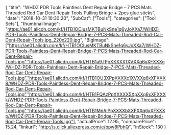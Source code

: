 {
	"title": "WHDZ PDR Tools Paintless Dent Repair Bridge - 7 PCS Mats Threaded Rod Car Dent Repair Tools Pulling Bridge + 2pcs glue sticks",
	"date": "2018-10-31 10:30:20",
	"SubCat": ["Tools"],
	"categories": ["Tool Sets"],
	"thumbnailImage": "https://ae01.alicdn.com/kf/HTB1OCIusMKTBuNkSne1q6yJoXXa7/WHDZ-PDR-Tools-Paintless-Dent-Repair-Bridge-7-PCS-Mats-Threaded-Rod-Car-Dent-Repair-Tools.jpg_220x220.jpg",
	"BigImage": ["https://ae01.alicdn.com/kf/HTB1OCIusMKTBuNkSne1q6yJoXXa7/WHDZ-PDR-Tools-Paintless-Dent-Repair-Bridge-7-PCS-Mats-Threaded-Rod-Car-Dent-Repair-Tools.jpg","https://ae01.alicdn.com/kf/HTB1a9.fPpXXXXX1XVXXq6xXFXXXg/WHDZ-PDR-Tools-Paintless-Dent-Repair-Bridge-7-PCS-Mats-Threaded-Rod-Car-Dent-Repair-Tools.jpg","https://ae01.alicdn.com/kf/HTB1OU3XPpXXXXc1XVXXq6xXFXXX8/WHDZ-PDR-Tools-Paintless-Dent-Repair-Bridge-7-PCS-Mats-Threaded-Rod-Car-Dent-Repair-Tools.jpg","https://ae01.alicdn.com/kf/HTB1FQAzPpXXXXX5XpXXq6xXFXXXk/WHDZ-PDR-Tools-Paintless-Dent-Repair-Bridge-7-PCS-Mats-Threaded-Rod-Car-Dent-Repair-Tools.jpg","https://ae01.alicdn.com/kf/HTB1MnAiPpXXXXbXXFXXq6xXFXXXp/WHDZ-PDR-Tools-Paintless-Dent-Repair-Bridge-7-PCS-Mats-Threaded-Rod-Car-Dent-Repair-Tools.jpg"],
	"actualPrice": 12.95,
	"comparePrice": 15.24,
	"linkurl": "http://s.click.aliexpress.com/e/bpw8PbhQ",
	"inStock": 130
}
